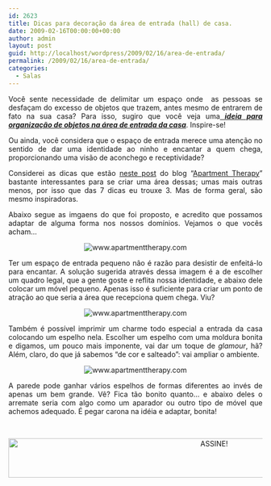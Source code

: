 ```yaml
---
id: 2623
title: Dicas para decoração da área de entrada (hall) de casa.
date: 2009-02-16T00:00:00+00:00
author: admin
layout: post
guid: http://localhost/wordpress/2009/02/16/area-de-entrada/
permalink: /2009/02/16/area-de-entrada/
categories:
  - Salas
---
```

<p style="text-align: justify;">
  Você sente necessidade de delimitar um espaço onde  as pessoas se desfaçam do excesso de objetos que trazem, antes mesmo de entrarem de fato na sua casa? Para isso, sugiro que você veja uma<strong><em><a href="http://www.trololodemulher.com.br/2009/01/17/organizacao-area-entrada/" target="_blank"> ideia para organização de objetos na área de entrada da casa</a></em></strong>. Inspire-se!
</p>

<p style="text-align: justify;">
  Ou ainda, você considera que o espaço de entrada merece uma atenção no sentido de dar uma identidade ao ninho e encantar a quem chega, proporcionando uma visão de aconchego e receptividade?
</p>

<p style="text-align: justify;">
  Considerei as dicas que estão <a href="http://www.apartmenttherapy.com/la/diy/7-tips-to-liven-up-the-entryway-076518" target="_blank">neste post</a> do blog “<a href="http://www.apartmenttherapy.com/" target="_blank">Apartment Therapy</a>” bastante interessantes para se criar uma área dessas; umas mais outras menos, por isso que das 7 dicas eu trouxe 3. Mas de forma geral, são mesmo inspiradoras.
</p>

<p style="text-align: justify;">
  Abaixo segue as imgaens do que foi proposto, e acredito que possamos adaptar de alguma forma nos nossos domínios. Vejamos o que vocês acham…
</p>

<p style="text-align: center;">
  <img class="aligncenter" title="www.apartmenttherapy.com" src="http://www.apartmenttherapy.com/uimages/la/021309_hall2.jpg" alt="www.apartmenttherapy.com" />
</p>

<p style="text-align: justify;">
  Ter um espaço de entrada pequeno não é razão para desistir de enfeitá-lo para encantar. A solução sugerida através dessa imagem é a de escolher um quadro legal, que a gente goste e reflita nossa identidade, e abaixo dele colocar um móvel pequeno. Apenas isso é suficiente para criar um ponto de atração ao que seria a área que recepciona quem chega. Viu?
</p>

<p style="text-align: center;">
  <img class="aligncenter" title="www.apartmenttherapy.com" src="http://www.apartmenttherapy.com/uimages/la/021309_hall3.jpg" alt="www.apartmenttherapy.com" />
</p>

<p style="text-align: justify;">
  Também é possível imprimir um charme todo especial a entrada da casa colocando um espelho nela. Escolher um espelho com uma moldura bonita e digamos, um pouco mais imponente, vai dar um toque de <em>glamour</em>, hã? Além, claro, do que já sabemos “de cor e salteado”: vai ampliar o ambiente.
</p>

<p style="text-align: center;">
  <img class="aligncenter" title="www.apartmenttherapy.com" src="http://www.apartmenttherapy.com/uimages/la/021309_hall5.jpg" alt="www.apartmenttherapy.com" />
</p>

<p style="text-align: justify;">
  A parede pode ganhar vários espelhos de formas diferentes ao invés de apenas um bem grande. Vê? Fica tão bonito quanto… e abaixo deles o arremate seria com algo como um aparador ou outro tipo de móvel que achemos adequado. É pegar carona na idéia e adaptar, bonita!
</p>

&nbsp;

<p align="center">
  <a href="http://feedburner.google.com/fb/a/mailverify?uri=blogBichaFemea&loc=en_US" target="_blank"><img class="alignnone size-full wp-image-10439" src="http://www.trololodemulher.com.br/blog/wp-content/uploads/2014/09/ASSINE.png" alt="ASSINE!" width="800" height="78" /></a>
</p>